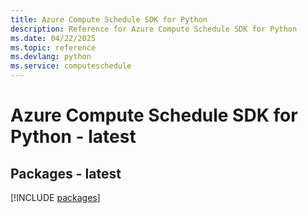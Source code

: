 ```yaml
---
title: Azure Compute Schedule SDK for Python
description: Reference for Azure Compute Schedule SDK for Python
ms.date: 04/22/2025
ms.topic: reference
ms.devlang: python
ms.service: computeschedule
---
```

# Azure Compute Schedule SDK for Python - latest
## Packages - latest
[!INCLUDE [packages](compute-schedule-index.md)]